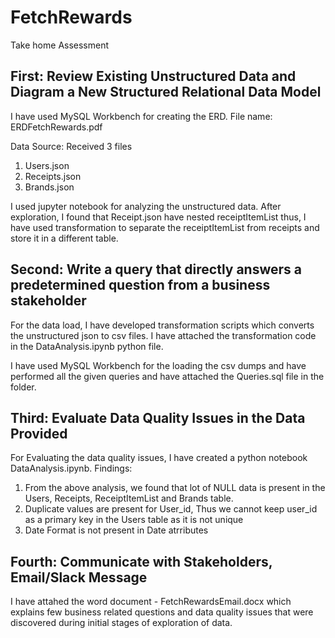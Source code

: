 # FetchRewards

Take home Assessment


## First: Review Existing Unstructured Data and Diagram a New Structured Relational Data Model

I have used MySQL Workbench for creating the ERD. File name: ERDFetchRewards.pdf

Data Source: Received 3 files 
  1. Users.json
  2. Receipts.json
  3. Brands.json 
  
I used jupyter notebook for analyzing the unstructured data. After exploration, I found that Receipt.json have nested receiptItemList thus, I have used transformation to separate the receiptItemList from receipts and store it in a different table. 


## Second: Write a query that directly answers a predetermined question from a business stakeholder

For the data load, I have developed transformation scripts which converts the unstructured json to csv files. I have attached the transformation code in the DataAnalysis.ipynb python file.

I have used MySQL Workbench for the loading the csv dumps and have performed all the given queries and have attached the Queries.sql file in the folder. 

## Third: Evaluate Data Quality Issues in the Data Provided

For Evaluating the data quality issues, I have created a python notebook DataAnalysis.ipynb. 
Findings: 
  1. From the above analysis, we found that lot of NULL data is present in the Users, Receipts, ReceiptItemList and Brands table.
  2. Duplicate values are present for User_id, Thus we cannot keep user_id as a primary key in the Users table as it is not unique
  3. Date Format is not present in Date atrributes 
 
## Fourth: Communicate with Stakeholders, Email/Slack Message

I have attahed the word document - FetchRewardsEmail.docx which explains few business related questions and data quality issues that were discovered during initial stages of exploration of data.

